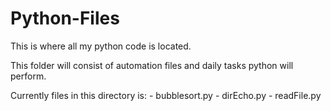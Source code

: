 Python-Files
============

This is where all my python code is located.

This folder will consist of automation files and daily tasks python will perform.

Currently files in this directory is:
	- bubblesort.py
	- dirEcho.py
	- readFile.py
